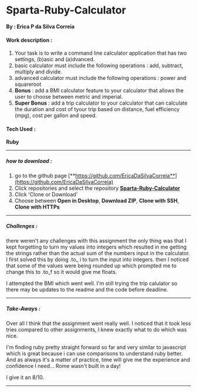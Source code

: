# Sparta-Ruby-Calculator
**By : Erica P da Silva Correia**

#### Work description :

1. Your task is to write a command line calculator application that has two settings, (b)asic and (a)dvanced.
2. basic calculator must include the following operations : add, subtract, multiply and divide.
3. advanced calculator must include the following operations : power and squareroot
4. **Bonus** : add a BMI calculator feature to your calculator that allows the user to choose between metric and imperial.
5. **Super Bonus** : add a trip calculator to your calculator that can calculate the duration and cost of tyour trip based on distance, fuel efficiency (mpg), cost per gallon and speed.

#### Tech Used :
**Ruby**

-----
##### how to download :


1. go to the github page [**https://github.com/EricaDaSilvaCorreia**](https://github.com/EricaDaSilvaCorreia)
2. Click repositories and select the repository [**Sparta-Ruby-Calculator**](https://github.com/EricaDaSilvaCorreia/Sparta-Ruby-Calculator)
3. Click 'Clone or Download'
4. Choose between **Open in Desktop**, **Download ZIP**, **Clone with SSH**, **Clone with HTTPs**

-----


##### Challenges :

there weren't any challenges with this assignment the only thing was that I kept forgetting to turn my values into integers which resulted in me getting the strings rather than the actual sum of the numbers input in the calculator. I first solved this by doing .to_ i to turn the input into integers. then I noticed that some of the values were being rounded up which prompted me to change this to .to_f so it would give me floats. 

I attempted the BMI which went well. I'm still trying the trip calulator so there may be updates to the readme and the code before deadline.


-----

##### Take-Aways :

Over all I think that the assignment went really well. I noticed that it took less tries compared to other assignments, I knew exactly what to do which was nice.

I'm finding ruby pretty straight forward so far and very similar to javascript which is great because i can use comparisons to understand ruby better. And as always it's a matter of practice, time will give me the experience and confidence I need... Rome wasn't built in a day!

I give it an 8/10.


-----


